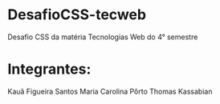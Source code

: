 # DesafioCSS-tecweb
Desafio CSS da matéria Tecnologias Web do 4° semestre

# Integrantes:
Kauã Figueira Santos
Maria Carolina Pôrto
Thomas Kassabian
